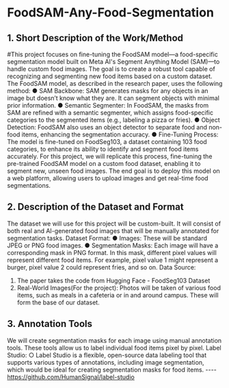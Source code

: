 # FoodSAM-Any-Food-Segmentation
## 1. Short Description of the Work/Method
#This project focuses on fine-tuning the FoodSAM model—a food-specific segmentation
model built on Meta AI's Segment Anything Model (SAM)—to handle custom food
images. The goal is to create a robust tool capable of recognizing and segmenting new
food items based on a custom dataset.
The FoodSAM model, as described in the research paper, uses the following method:
● SAM Backbone: SAM generates masks for any objects in an image but doesn’t
know what they are. It can segment objects with minimal prior information.
● Semantic Segmenter: In FoodSAM, the masks from SAM are refined with a
semantic segmenter, which assigns food-specific categories to the segmented items
(e.g., labeling a pizza or fries).
● Object Detection: FoodSAM also uses an object detector to separate food and
non-food items, enhancing the segmentation accuracy.
● Fine-Tuning Process: The model is fine-tuned on FoodSeg103, a dataset
containing 103 food categories, to enhance its ability to identify and segment food
items accurately.
For this project, we will replicate this process, fine-tuning the pre-trained FoodSAM
model on a custom food dataset, enabling it to segment new, unseen food images. The
end goal is to deploy this model on a web platform, allowing users to upload images and
get real-time food segmentations.
## 2. Description of the Dataset and Format
The dataset we will use for this project will be custom-built. It will consist of both
real and AI-generated food images that will be manually annotated for
segmentation tasks.
Dataset Format:
● Images: These will be standard JPEG or PNG food images.
● Segmentation Masks: Each image will have a corresponding mask in PNG
format. In this mask, different pixel values will represent different food
items. For example, pixel value 1 might represent a burger, pixel value 2
could represent fries, and so on.
Data Source:
1. The paper takes the code from Hugging Face - FoodSeg103 Dataset
2. Real-World Images(For the project): Photos will be taken of various food
items, such as meals in a cafeteria or in and around campus. These will
form the base of our dataset.
## 3. Annotation Tools
We will create segmentation masks for each image using manual annotation
tools. These tools allow us to label individual food items pixel by pixel.
Label Studio:
○ Label Studio is a flexible, open-source data labeling tool that
supports various types of annotations, including image
segmentation, which would be ideal for creating segmentation
masks for food items.
---- https://github.com/HumanSignal/label-studio

